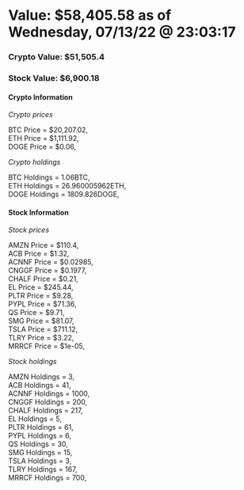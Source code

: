# Value: $58,405.58 as of Wednesday, 07/13/22 @ 23:03:17 

### Crypto Value: $51,505.4

### Stock Value: $6,900.18

#### Crypto Information 
*Crypto prices* 

BTC Price = $20,207.02,  
ETH Price = $1,111.92,  
DOGE Price = $0.06,  


*Crypto holdings* 

BTC Holdings = 1.06BTC,  
ETH Holdings = 26.960005962ETH,  
DOGE Holdings = 1809.826DOGE,  


#### Stock Information 

*Stock prices* 

AMZN Price = $110.4,  
ACB Price = $1.32,  
ACNNF Price = $0.02985,  
CNGGF Price = $0.1977,  
CHALF Price = $0.21,  
EL Price = $245.44,  
PLTR Price = $9.28,  
PYPL Price = $71.36,  
QS Price = $9.71,  
SMG Price = $81.07,  
TSLA Price = $711.12,  
TLRY Price = $3.22,  
MRRCF Price = $1e-05,  


*Stock holdings* 

AMZN Holdings = 3,  
ACB Holdings = 41,  
ACNNF Holdings = 1000,  
CNGGF Holdings = 200,  
CHALF Holdings = 217,  
EL Holdings = 5,  
PLTR Holdings = 61,  
PYPL Holdings = 6,  
QS Holdings = 30,  
SMG Holdings = 15,  
TSLA Holdings = 3,  
TLRY Holdings = 167,  
MRRCF Holdings = 700,  



